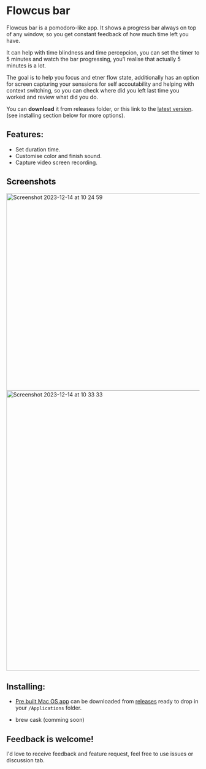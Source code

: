 #  Flowcus bar

Flowcus bar is a pomodoro-like app. It shows a progress bar always on top of any window, so you get constant feedback of how much time left you have.  


It can help with time blindness and time percepcion, you can set the timer to 5 minutes and watch the bar progressing, you'l realise that actually 5 minutes is a lot.  

The goal is to help you focus and etner flow state, additionally has an option for screen capturing your senssions for self accoutability and helping with context switching, so you can check where did you left last time you worked and review what did you do.  


You can **download** it from releases folder, or this link to the [latest version](https://github.com/indiedevai/flowcus.bar/releases/download/20220322/flowcus.bar-20220322.zip).  (see installing section below for more options).  

## Features:
- Set duration time.
- Customise color and finish sound.
- Capture video screen recording.
## Screenshots
<img width="515" alt="Screenshot 2023-12-14 at 10 24 59" src="https://github.com/indiedevai/flowcus.bar/assets/2131194/4019c8b9-b5fe-4ec1-9a59-786cc7167b7a">
<img width="732" alt="Screenshot 2023-12-14 at 10 33 33" src="https://github.com/indiedevai/flowcus.bar/assets/2131194/e81fcbdf-2c0a-402a-a26c-6a0cc41b48c5">


## Installing:  

- [Pre built Mac OS app](https://github.com/indiedevai/flowcus.bar/releases/download/20220322/flowcus.bar-20220322.zip) can be downloaded from [releases](https://github.com/indiedevai/flowcus.bar/releases) ready to drop in your `/Applications` folder.  

- brew cask (comming soon) 



## Feedback is welcome!
I'd love to receive feedback and feature request, feel free to use issues or discussion tab. 
